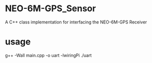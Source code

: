 # NEO-6M-GPS_Sensor
A C++ class implementation for interfacing the NEO-6M-GPS Receiver


# usage
g++ -Wall main.cpp -o uart -lwiringPi
./uart
